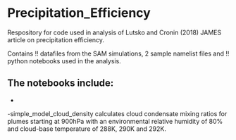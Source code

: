 # Precipitation_Efficiency

Respository for code used in analysis of Lutsko and Cronin (2018) JAMES article on precipitation efficiency.

Contains !! datafiles from the SAM simulations, 2 sample namelist files and !! python notebooks used in the analysis.

The notebooks include:
  -
  -
  -simple_model_cloud_density calculates cloud condensate mixing ratios for plumes starting at 900hPa with an environmental relative humidity of 80% and cloud-base temperature of 288K, 290K and 292K.
